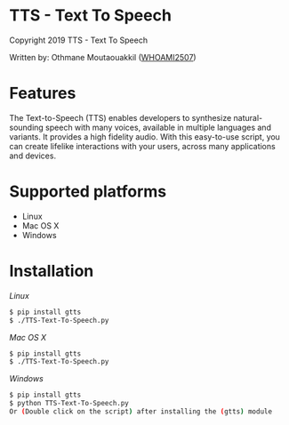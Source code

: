 # TTS - Text To Speech

Copyright 2019 TTS - Text To Speech

Written by: Othmane Moutaouakkil ([WHOAMI2507](https://github.com/whoami2507))


# Features

The Text-to-Speech (TTS) enables developers to synthesize natural-sounding speech with many voices, available in multiple languages and variants. It provides a high fidelity audio. With this easy-to-use script, you can create lifelike interactions with your users, across many applications and devices.


# Supported platforms
* Linux
* Mac OS X
* Windows


# Installation
*Linux*
```bash
$ pip install gtts
$ ./TTS-Text-To-Speech.py
```

*Mac OS X*
```bash
$ pip install gtts
$ ./TTS-Text-To-Speech.py
```

*Windows*
```bash
$ pip install gtts
$ python TTS-Text-To-Speech.py
Or (Double click on the script) after installing the (gtts) module
```
